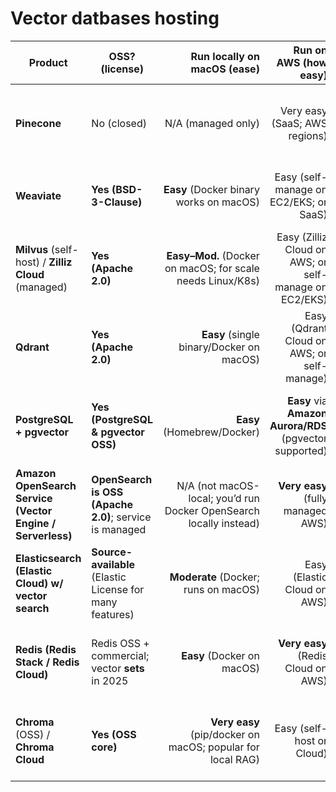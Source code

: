 # Vector datbases hosting

| Product                                                    | OSS? (license)                                           |                                        Run locally on macOS (ease) |                                   Run on AWS (how easy) | Managed/cloud **starting cost**                                                                                   | Key features (highlights)                                                                                                                         |
| ---------------------------------------------------------- | -------------------------------------------------------- | -----------------------------------------------------------------: | ------------------------------------------------------: | ----------------------------------------------------------------------------------------------------------------- | ------------------------------------------------------------------------------------------------------------------------------------------------- |
| **Pinecone**                                               | No (closed)                                              |                                                 N/A (managed only) |                           Very easy (SaaS; AWS regions) | **$50/mo minimum** (usage-based).                                                                                 | Serverless vector DB, HNSW/IVF under the hood, high SLAs, multi-tenant isolation. (Background pricing explainer: pods & usage).                   |
| **Weaviate**                                               | **Yes (BSD-3-Clause)**                                   |                            **Easy** (Docker binary works on macOS) |                  Easy (self-manage on EC2/EKS; or SaaS) | **Serverless from $25/mo**; Enterprise uses **AI Units** (custom).                                                | Hybrid vector + filtering, modules (text/image), GraphQL/REST/gRPC, automatic sharding, tenancy, RAG tooling.                                     |
| **Milvus** (self-host) / **Zilliz Cloud** (managed)        | **Yes (Apache 2.0)**                                     |         **Easy–Mod.** (Docker on macOS; for scale needs Linux/K8s) |   Easy (Zilliz Cloud on AWS; or self-manage on EC2/EKS) | **Free tier $0** in Zilliz Cloud (e.g., 5 GB quick start).                                                        | High-perf ANN (HNSW/IVF/IVF-PQ), partitions, scalar filters, growing/streaming data, good for big corpora.                                        |
| **Qdrant**                                                 | **Yes (Apache 2.0)**                                     |                           **Easy** (single binary/Docker on macOS) |              Easy (Qdrant Cloud on AWS; or self-manage) | **Managed: free 1 GB**; **Hybrid from $0.014/hr** (~$10.22/mo).                                                   | Rust engine, HNSW + payload filters, snapshots/replication, observability, multi-cloud managed.                                                   |
| **PostgreSQL + pgvector**                                  | **Yes (PostgreSQL & pgvector OSS)**                      |                                         **Easy** (Homebrew/Docker) | **Easy** via **Amazon Aurora/RDS** (pgvector supported) | Aurora/RDS is **instance-priced** (varies). Example note: region docs show vCPU-hr details; see AWS pricing page. | Keep vectors + relational data together; exact & ANN, SQL filters/joins, PITR; great for RAG with transactional data.                             |
| **Amazon OpenSearch Service (Vector Engine / Serverless)** | **OpenSearch is OSS (Apache 2.0)**; service is managed   | N/A (not macOS-local; you’d run Docker OpenSearch locally instead) |                       **Very easy** (fully managed AWS) | **Serverless baseline ~**$350/mo minimum (half-OCUs). Semantic Search **$0.24/OCU-hr** for ingest.                | Vector engine with HNSW/IVF, hybrid BM25+ANN, filters/aggregations, IAM, VPC, integrates with AWS stack.                                          |
| **Elasticsearch (Elastic Cloud) w/ vector search**         | **Source-available** (Elastic License for many features) |                               **Moderate** (Docker; runs on macOS) |                             Easy (Elastic Cloud on AWS) | **Elastic Cloud** is usage-based; public pages don’t post a single entry price; tiers vary.                       | Mature search + hybrid (dense vectors + lexical), RRF, aggregations, observability/security ecosystem.                                            |
| **Redis (Redis Stack / Redis Cloud)**                      | Redis OSS + commercial; vector **sets** in 2025          |                                         **Easy** (Docker on macOS) |                      **Very easy** (Redis Cloud on AWS) | **From ≈$5/mo** (Flex). Marketplace lists small paid plans too.                                                   | Ultra-low-latency vector search in-memory; new **vector sets**, quantization/dimensionality reduction options; great for realtime/semantic cache. |
| **Chroma** (OSS) / **Chroma Cloud**                        | **Yes (OSS core)**                                       |         **Very easy** (pip/docker on macOS; popular for local RAG) |                               Easy (self-host or Cloud) | **Cloud shows**: credits then usage; team plans like **$250 + usage** listed.                                     | Simple dev-first UX, embeddings store + metadata, great for prototyping/smaller prod use; Cloud adds scaling/teams.                               |
